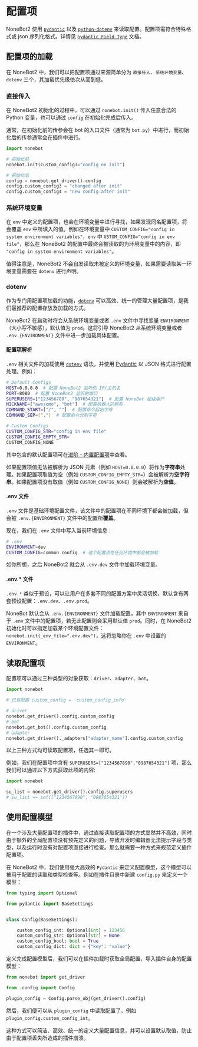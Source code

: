 # 配置项

NoneBot2 使用 [`pydantic`](https://pydantic-docs.helpmanual.io/) 以及 [`python-dotenv`](https://saurabh-kumar.com/python-dotenv/) 来读取配置。配置项需符合特殊格式或 json 序列化格式。详情见 [`pydantic Field Type`](https://pydantic-docs.helpmanual.io/usage/types/) 文档。

## 配置项的加载

在 NoneBot2 中，我们可以把配置项通过来源简单分为 `直接传入`、`系统环境变量`、`dotenv` 三个，其加载优先级依次从高到低。

### 直接传入

在 NoneBot2 初始化的过程中，可以通过 `nonebot.init()` 传入任意合法的 Python 变量，也可以通过 `config` 在初始化完成后传入。

通常，在初始化前的传参会在 bot 的入口文件（通常为 `bot.py`）中进行，而初始化后的传参通常会在插件中进行。

```python
import nonebot

# 初始化前
nonebot.init(custom_config3="config on init")

# 初始化后
config = nonebot.get_driver().config
config.custom_config3 = "changed after init"
config.custom_config4 = "new config after init"
```

### 系统环境变量

在 `env` 中定义的配置项，也会在环境变量中进行寻找，如果发现同名配置项，将会覆盖 `env` 中所填入的值。例如在环境变量中 `CUSTOM_CONFIG="config in system environment variables"`，`env` 中 `USTOM_CONFIG="config in env file"`，那么在 NoneBot2 的配置中最终会被读取的为环境变量中的内容，即 `"config in system environment variables"`。

值得注意是，NoneBot2 不会自发读取未被定义的环境变量，如果需要读取某一环境变量需要在 `dotenv` 进行声明。

### dotenv

作为专门用配置项加载的功能，[`dotenv`](https://saurabh-kumar.com/python-dotenv/) 可以高效、统一的管理大量配置项，是我们最推荐的配置存放及加载的方式。

NoneBot2 在启动时将会从系统环境变量或者 `.env` 文件中寻找变量 `ENVIRONMENT`（大小写不敏感），默认值为 `prod`。这将引导 NoneBot2 从系统环境变量或者 `.env.{ENVIRONMENT}` 文件中进一步加载具体配置。

#### 配置项解析

`.env` 相关文件的加载使用 [`dotenv`](https://saurabh-kumar.com/python-dotenv/) 语法，并使用 [Pydantic](https://pydantic-docs.helpmanual.io/) 以 JSON 格式进行配置处理。例如：

```bash
# Default Configs
HOST=0.0.0.0  # 配置 NoneBot2 监听的 IP/主机名
PORT=8080  # 配置 NoneBot2 监听的端口
SUPERUSERS=["123456789", "987654321"]  # 配置 NoneBot 超级用户
NICKNAME=["awesome", "bot"]  # 配置机器人的昵称
COMMAND_START=["/", ""]  # 配置命令起始字符
COMMAND_SEP=["."]  # 配置命令分割字符

# Custom Configs
CUSTOM_CONFIG_STR="config in env file"
CUSTOM_CONFIG_EMPTY_STR=
CUSTOM_CONFIG_NONE
```

其中包含的默认配置项可在[进阶 - 内置配置项](../../进阶/功能/内置配置项.md)中查看。

如果配置项值无法被解析为 JSON 元素（例如 `HOST=0.0.0.0`）将作为**字符串**处理。如果配置项取值为空（例如 `CUSTOM_CONFIG_EMPTY_STR=`）会被解析为**空字符串**。如果配置项没有取值（例如 `CUSTOM_CONFIG_NONE`）则会被解析为**空值**。

#### .env 文件

`.env` 文件是基础环境配置文件，该文件中的配置项在不同环境下都会被加载，但会被 `.env.{ENVIRONMENT}` 文件中的配置所**覆盖**。

现在，我们在 `.env` 文件中写入当前环境信息：

```bash
# .env
ENVIRONMENT=dev
CUSTOM_CONFIG=common config  # 这个配置项在任何环境中都会被加载
```

如你所想，之后 NoneBot2 就会从 `.env.dev` 文件中加载环境变量。

#### .env.* 文件

`.env.*` 类似于预设，可以让用户在多套不同的配置方案中灵活切换，默认含有两套预设配置：`.env.dev`、`.env.prod`。

NoneBot 默认会从 `.env.{ENVIRONMENT}` 文件加载配置，其中 `ENVIRONMENT` 来自于 `.env` 文件中的配置项，若无此配置则会采用默认值 `prod`。同时，在 NoneBot2 初始化时可以指定加载某个环境配置文件：`nonebot.init(_env_file=".env.dev")`，这将忽略你在 `.env` 中设置的 `ENVIRONMENT`。

## 读取配置项

配置项可以通过三种类型的对象获取：`driver`、`adapter`、`bot`。

```python
import nonebot

# 已有配置 custom_config = 'custom_config_info'

# driver
nonebot.get_driver().config.custom_config
# bot
nonebot.get_bot().config.custom_config
# adapter
nonebot.get_driver()._adapters["adapter_name"].config.custom_config
```

以上三种方式均可读取配置项，任选其一即可。

例如，我们在配置项中含有 `SUPERUSERS=["1234567890","0987654321"]` 项，那么我们可以通过以下方式获取此项的内容:

```python
import nonebot

su_list = nonebot.get_driver().config.superusers
# su_list == set(["1234567890", "0987654321"])
```

## 使用配置模型

在一个涉及大量配置项的插件中，通过直接读取配置项的方式显然并不高效，同时由于额外的全局配置项没有预先定义的问题，导致开发时编辑器无法提示字段与类型，以及运行时没有对配置项直接进行检查。那么就需要一种方式来规范定义插件配置项。

在 NoneBot2 中，我们使用强大高效的 `Pydantic` 来定义配置模型，这个模型可以被用于配置的读取和类型检查等。例如在插件目录中新建 `config.py` 来定义一个模型：

```python title=config.py
from typing import Optional

from pydantic import BaseSettings


class Config(BaseSettings):

    custom_config_int: Optional[int] = 123456
    custom_config_str: Optional[str] = None
    custom_config_bool: bool = True
    custom_config_dict: dict = {"key": "value"}
```

定义完成配置模型后，我们可以在插件加载时获取全局配置，导入插件自身的配置模型：

```python title=__init__.py
from nonebot import get_driver

from .config import Config

plugin_config = Config.parse_obj(get_driver().config)
```

然后，我们便可以从 `plugin_config` 中读取配置了，例如 `plugin_config.custom_config_int`。

这种方式可以简洁、高效、统一的定义大量配置信息，并可以设置默认取值，防止由于配置项丢失所造成的插件崩溃。
